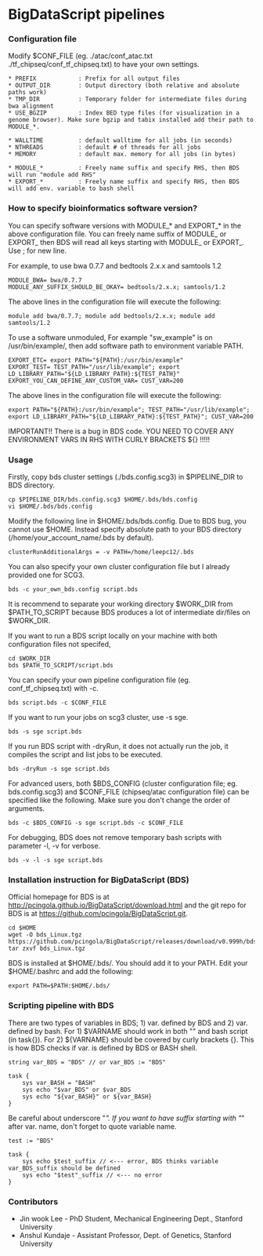BigDataScript pipelines
===

### Configuration file

Modify $CONF_FILE (eg. ./atac/conf_atac.txt ./tf_chipseq/conf_tf_chipseq.txt) to have your own settings.

```
* PREFIX 			: Prefix for all output files
* OUTPUT_DIR 		: Output directory (both relative and absolute paths work)
* TMP_DIR 			: Temporary folder for intermediate files during bwa alignment
* USE_BGZIP			: Index BED type files (for visualization in a genome browser). Make sure bgzip and tabix installed add their path to MODULE_*.

* WALLTIME 			: default walltime for all jobs (in seconds)
* NTHREADS 			: default # of threads for all jobs
* MEMORY			: default max. memory for all jobs (in bytes)

* MODULE_* 			: Freely name suffix and specify RHS, then BDS will run "module add RHS"
* EXPORT_* 			: Freely name suffix and specify RHS, then BDS will add env. variable to bash shell
```

### How to specify bioinformatics software version?

You can specify software versions with MODULE_* and EXPORT_* in the above configuration file. You can freely name suffix of MODULE_ or EXPORT_ then BDS will read all keys starting with MODULE_ or EXPORT_. Use ; for new line.

For example, to use bwa 0.7.7 and bedtools 2.x.x and samtools 1.2

```
MODULE_BWA= bwa/0.7.7 
MODULE_ANY_SUFFIX_SHOULD_BE_OKAY= bedtools/2.x.x; samtools/1.2
```

The above lines in the configuration file will execute the following:

```
module add bwa/0.7.7; module add bedtools/2.x.x; module add samtools/1.2

```

To use a software unmoduled, For example "sw_example" is on /usr/bin/example/, then add software path to environment variable PATH.

```
EXPORT_ETC= export PATH="${PATH}:/usr/bin/example"
EXPORT_TEST= TEST_PATH="/usr/lib/example"; export LD_LIBRARY_PATH="${LD_LIBRARY_PATH}:${TEST_PATH}"
EXPORT_YOU_CAN_DEFINE_ANY_CUSTOM_VAR= CUST_VAR=200
```


The above lines in the configuration file will execute the following:

```
export PATH="${PATH}:/usr/bin/example"; TEST_PATH="/usr/lib/example"; export LD_LIBRARY_PATH="${LD_LIBRARY_PATH}:${TEST_PATH}"; CUST_VAR=200
```

IMPORTANT!! There is a bug in BDS code. YOU NEED TO COVER ANY ENVIRONMENT VARS IN RHS WITH CURLY BRACKETS ${} !!!!!


### Usage 

Firstly, copy bds cluster settings (./bds.config.scg3) in $PIPELINE_DIR to BDS directory. 
```
cp $PIPELINE_DIR/bds.config.scg3 $HOME/.bds/bds.config
vi $HOME/.bds/bds.config
```

Modify the following line in $HOME/.bds/bds.config. Due to BDS bug, you cannot use $HOME. Instead specify absolute path to your BDS directory (/home/your_account_name/.bds by default).

```
clusterRunAdditionalArgs = -v PATH=/home/leepc12/.bds
```

You can also specify your own cluster configuration file but I already provided one for SCG3.
```
bds -c your_own_bds.config script.bds
```

It is recommend to separate your working directory $WORK_DIR from $PATH_TO_SCRIPT because BDS produces a lot of intermediate dir/files on $WORK_DIR. 

If you want to run a BDS script locally on your machine with both configuration files not specifed,

```
cd $WORK_DIR
bds $PATH_TO_SCRIPT/script.bds
```

You can specify your own pipeline configuration file (eg. conf_tf_chipseq.txt) with -c.

```
bds script.bds -c $CONF_FILE
```

If you want to run your jobs on scg3 cluster, use -s sge.
```
bds -s sge script.bds
```

If you run BDS script with -dryRun, it does not actually run the job, it compiles the script and list jobs to be executed.
```
bds -dryRun -s sge script.bds
```

For advanced users, both $BDS_CONFIG (cluster configuration file; eg. bds.config.scg3) and $CONF_FILE (chipseq/atac configuration file) can be specified like the following. Make sure you don't change the order of arguments.

```
bds -c $BDS_CONFIG -s sge script.bds -c $CONF_FILE
```

For debugging, BDS does not remove temporary bash scripts with parameter -l, -v for verbose.

```
bds -v -l -s sge script.bds
```


### Installation instruction for BigDataScript (BDS)

Official homepage for BDS is at <a href="http://pcingola.github.io/BigDataScript/download.html">http://pcingola.github.io/BigDataScript/download.html</a> and the git repo for BDS is at <a href="https://github.com/pcingola/BigDataScript.git">https://github.com/pcingola/BigDataScript.git</a>.

```
cd $HOME
wget -O bds_Linux.tgz https://github.com/pcingola/BigDataScript/releases/download/v0.999h/bds_Linux.tgz
tar zxvf bds_Linux.tgz
```

BDS is installed at $HOME/.bds/. You should add it to your PATH. Edit your $HOME/.bashrc and add the following:
```
export PATH=$PATH:$HOME/.bds/
```


### Scripting pipeline with BDS

There are two types of variables in BDS; 1) var. defined by BDS and 2) var. defined by bash. For 1) $VARNAME should work in both "" and bash script (in task{}). For 2) ${VARNAME} should be covered by curly brackets {}. This is how BDS checks if var. is defined by BDS or BASH shell.

```
string var_BDS = "BDS" // or var_BDS := "BDS"

task {
	sys var_BASH = "BASH"
	sys echo "$var_BDS" or $var_BDS
	sys echo "${var_BASH}" or ${var_BASH}
}
```

Be careful about underscore "_". If you want to have suffix starting with "_" after var. name, don't forget to quote variable name.

```
test := "BDS"

task {
	sys echo $test_suffix // <--- error, BDS thinks variable var_BDS_suffix should be defined
	sys echo "$test"_suffix // <--- no error
}
```

### Contributors

* Jin wook Lee - PhD Student, Mechanical Engineering Dept., Stanford University
* Anshul Kundaje - Assistant Professor, Dept. of Genetics, Stanford University
